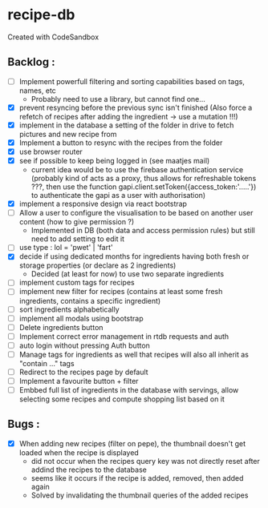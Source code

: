 # recipe-db
Created with CodeSandbox

Backlog :
---------
- [ ] Implement powerfull filtering and sorting capabilities based on tags, names, etc
    * Probably need to use a library, but cannot find one...
- [X] prevent resyncing before the previous sync isn't finished (Also force a refetch of recipes after adding the ingredient -> use a mutation !!!)
- [X] implement in the database a setting of the folder in drive to fetch pictures and new recipe from
- [X] Implement a button to resync with the recipes from the folder
- [X] use browser router
- [X] see if possible to keep being logged in (see maatjes mail)
    * current idea would be to use the firebase authentication service (probably kind of acts as a proxy, thus allows for refreshable tokens ???, then use the function gapi.client.setToken({access_token:'.....'}) to authenticate the gapi as a user with authorisation)
- [X] implement a responsive design via react bootstrap
- [ ] Allow a user to configure the visualisation to be based on another user content (how to give permission ?)
    * Implemented in DB (both data and access permission rules) but still need to add setting to edit it
- [ ] use type : lol = 'pwet' | 'fart'
- [X] decide if using dedicated months for ingredients having both fresh or storage properties (or declare as 2 ingredients)
    * Decided (at least for now) to use two separate ingredients
- [ ] implement custom tags for recipes
- [ ] implement new filter for recipes (contains at least some fresh ingredients, contains a specific ingredient)
- [ ] sort ingredients alphabetically
- [ ] implement all modals using bootstrap
- [ ] Delete ingredients button
- [ ] Implement correct error management in rtdb requests and auth
- [ ] auto login without pressing Auth button
- [ ] Manage tags for ingredients as well that recipes will also all inherit as "contain ..." tags
- [ ] Redirect to the recipes page by default
- [ ] Implement a favourite button + filter
- [ ] Embbed full list of ingredients in the database with servings, allow selecting some recipes and compute shopping list based on it

Bugs :
------
- [X] When adding new recipes (filter on pepe), the thumbnail doesn't get loaded when the recipe is displayed
    * did not occur when the recipes query key was not directly reset after addind the recipes to the database
    * seems like it occurs if the recipe is added, removed, then added again
    * Solved by invalidating the thumbnail queries of the added recipes
